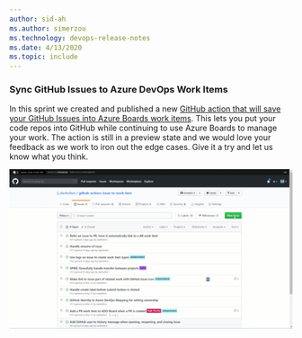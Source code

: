 ```yaml
---
author: sid-ah
ms.author: simerzou
ms.technology: devops-release-notes
ms.date: 4/13/2020
ms.topic: include
---
```

### Sync GitHub Issues to Azure DevOps Work Items

In this sprint we created and published a new [GitHub action that will save your GitHub Issues into Azure Boards work items](https://github.com/marketplace/actions/github-issues-to-azure-devops). This lets you put your code repos into GitHub while continuing to use Azure Boards to manage your work. The action is still in a preview state and we would love your feedback as we work to iron out the edge cases. Give it a try and let us know what you think.

![issuesGif](../../media/167-5.gif)
